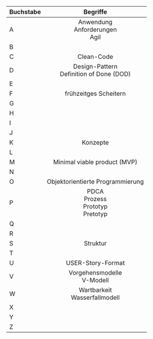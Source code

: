 | Buchstabe | Begriffe |
| :----------- | :--------:|
| A | Anwendung <br> Anforderungen <br> Agil |
| B | |
| C | Clean-Code |
| D | Design-Pattern <br> Definition of Done (DOD)| 
| E | |
| F | frühzeitges Scheitern |
| G | |
| H | |
| I | |
| J | |
| K | Konzepte |
| L | |
| M | Minimal viable product (MVP) |
| N | | 
| O | Objektorientierte Programmierung |
| P | PDCA <br> Prozess <br> Prototyp <br> Pretotyp |
| Q | | 
| R | |
| S | Struktur |
| T | |
| U | USER-Story-Format |
| V | Vorgehensmodelle <br> V-Modell |
| W | Wartbarkeit <br> Wasserfallmodell |
| X | |
| Y | |
| Z | |
